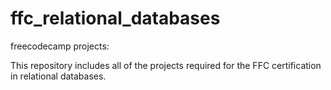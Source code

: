 # ffc_relational_databases
freecodecamp projects:

This repository includes all of the projects required for the FFC certification in relational databases.
